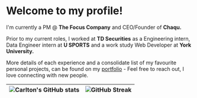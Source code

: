 # Welcome to my profile!

I'm currently a PM @ **The Focus Company** and CEO/Founder of **Chaqu.**

Prior to my current roles, I worked at **TD Securities** as a Engineering intern, Data Engineer intern at **U SPORTS** and a work study Web Developer at **York University.**

More details of each experience and a consolidate list of my favourite personal projects, can be found on my [portfolio](https://carltonosinde.com/) - Feel free to reach out, I love connecting with new people.

![Carlton's GitHub stats](https://github-readme-stats.vercel.app/api?username=carltonosinde&count_private=true&theme=onedark)      |  ![GitHub Streak](https://github-readme-streak-stats.herokuapp.com/?user=carltonosinde&theme=dark)
:-------------------------:|:-------------------------:
